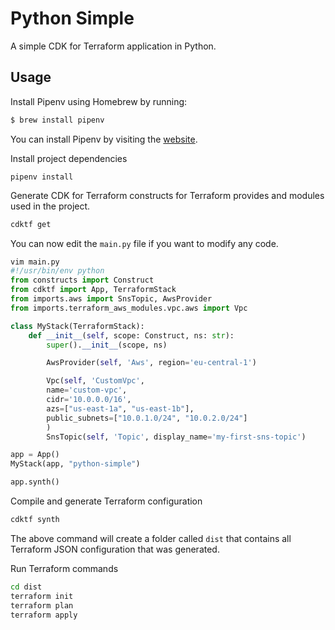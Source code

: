 # Python Simple

A simple CDK for Terraform application in Python.

## Usage

Install Pipenv using Homebrew by running:
  
```bash
$ brew install pipenv
```
You can install Pipenv by visiting the [website](https://pipenv.pypa.io/en/latest/).

Install project dependencies

```shell
pipenv install
```

Generate CDK for Terraform constructs for Terraform provides and modules used in the project.

```bash
cdktf get
```

You can now edit the `main.py` file if you want to modify any code.

```python
vim main.py
#!/usr/bin/env python
from constructs import Construct
from cdktf import App, TerraformStack
from imports.aws import SnsTopic, AwsProvider
from imports.terraform_aws_modules.vpc.aws import Vpc

class MyStack(TerraformStack):
    def __init__(self, scope: Construct, ns: str):
        super().__init__(scope, ns)

        AwsProvider(self, 'Aws', region='eu-central-1')

        Vpc(self, 'CustomVpc',
        name='custom-vpc',
        cidr='10.0.0.0/16',
        azs=["us-east-1a", "us-east-1b"],
        public_subnets=["10.0.1.0/24", "10.0.2.0/24"]
        )
        SnsTopic(self, 'Topic', display_name='my-first-sns-topic')

app = App()
MyStack(app, "python-simple")

app.synth()
```

Compile and generate Terraform configuration

```bash
cdktf synth
```

The above command will create a folder called `dist` that contains all Terraform JSON configuration that was generated.

Run Terraform commands

```bash
cd dist
terraform init
terraform plan
terraform apply
```
